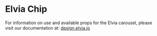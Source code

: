 # Elvia Chip

For information on use and available props for the Elvia carousel, please visit our documentation at:
<a href="https://design.elvia.io/components/chip#Overview">design.elvia.io</a>
